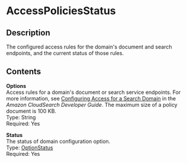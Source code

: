 # AccessPoliciesStatus<a name="API_AccessPoliciesStatus"></a>

## Description<a name="API_AccessPoliciesStatus_Description"></a>

The configured access rules for the domain's document and search endpoints, and the current status of those rules\.

## Contents<a name="API_AccessPoliciesStatus_Contents"></a>

 **Options**   
Access rules for a domain's document or search service endpoints\. For more information, see [Configuring Access for a Search Domain](http://docs.aws.amazon.com/cloudsearch/latest/developerguide/configuring-access.html) in the *Amazon CloudSearch Developer Guide*\. The maximum size of a policy document is 100 KB\.  
Type: String  
 Required: Yes 

 **Status**   
The status of domain configuration option\.  
Type: [OptionStatus](API_OptionStatus.md)   
 Required: Yes 